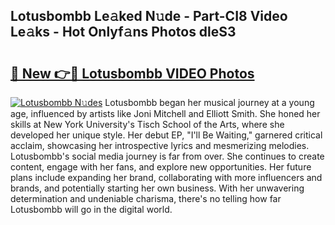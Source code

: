 ## Lotusbombb Le𝚊ked N𝚞de - Part-CI8 Video Le𝚊ks - Hot Onlyf𝚊ns Photos dleS3

# <h2><a href="http://ac19016.deff.icu/?id=Lotusbombb">🔗 New 👉🔴 Lotusbombb VIDEO Photos</a></h2>

[![Lotusbombb N𝚞des](https://i.imgur.com/rIISA9y.gif)](http://ac19016.deff.icu/?id=Lotusbombb)
Lotusbombb began her musical journey at a young age, influenced by artists like Joni Mitchell and Elliott Smith. She honed her skills at New York University's Tisch School of the Arts, where she developed her unique style. Her debut EP, "I'll Be Waiting," garnered critical acclaim, showcasing her introspective lyrics and mesmerizing melodies. Lotusbombb's social media journey is far from over. She continues to create content, engage with her fans, and explore new opportunities. Her future plans include expanding her brand, collaborating with more influencers and brands, and potentially starting her own business. With her unwavering determination and undeniable charisma, there's no telling how far Lotusbombb will go in the digital world.
